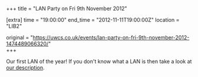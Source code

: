 +++
title = "LAN Party on Fri 9th November 2012"

[extra]
time = "19:00:00"
end_time = "2012-11-11T19:00:00Z"
location = "LIB2"

original = "https://uwcs.co.uk/events/lan-party-on-fri-9th-november-2012-1474489066320/"    
+++

Our first LAN of the year\! If you don't know what a LAN is then take a look at [our description](http://uwcs.co.uk/cms/about/gaming/lans/).

